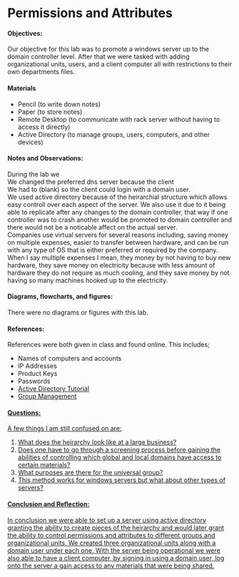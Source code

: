 <h1>Permissions and Attributes</h1>
  <h4>Objectives:</h4>
  <p>Our objective for this lab was to promote a windows server up to the domain controller level. After that we were tasked with adding organizational units, users, and a client computer all with restrictions to their own departments files.
</p>
  <h4>Materials</h4> 
  <ul>
    <li>Pencil (to write down notes)</li>
    <li>Paper (to store notes)</li>
    <li>Remote Desktop (to communicate with rack server without having  to access it directly)</li>
    <li>Active Directory (to manage groups, users, computers, and other devices)
  </ul>
  <h4>Notes and Observations:</h4>
    <p>
    During the lab we
<br>We changed the preferred dns server because the client 
<br>We had to (blank) so the client could login with a domain user.
<br>We used active directory because of the heirarchial structure which allows easy controll over each aspect of the server. We also use it due to it being able to replicate after any changes to the domain controller, that way if one controller was to crash another would be promoted to domain controller and there would not be a noticable affect on the actual server.
<br>Companies use virtual servers for several reasons including, saving money on multiple expenses, easier to transfer between hardware, and can be run with any type of OS that is either preferred or required by the company. When I say multiple expenses I mean, they money by not having to buy new hardware, they save money on electricity because with less amount of hardware they do not require as much cooling, and they save money by not having so many machines hooked up to the electricity.
    </p>
  <h4>Diagrams, flowcharts, and figures:</h4>
  There were no diagrams or figures with this lab.
  <ul>
    
  </ul>
  <h4>References:</h4>
    References were both given in class and found online. This includes;
    <ul>
      <li> Names of computers and accounts</li>
      <li> IP Addresses</li>
      <li> Product Keys</li>
      <li> Passwords</li>
      <li><a href="https://blog.netwrix.com/2017/04/20/tutorial-learn-the-basics-of-active-directory/">Active Directory Tutorial</li>
      <li><a href="https://www.netwrix.com/active_directory_group_management.html">Group Management</li>
    </ul>
  <h4>Questions:</h4>
  A few things I am still confused on are:
  <ol>
  <li> What does the heirarchy look like at a large business?</li>
  <li> Does one have to go through a screening process before gaining the abilities of controlling which global and local domains have access to certain materials?</li>
  <li> What purposes are there for the universal group?</li>
  <li> This method works for windows servers but what about other types of servers?</li>
  </ol>
  <h4>Conclusion and Reflection:</h4>
    <p>
    In conclusion we were able to set up a server using active directory granting the ability to create pieces of the heirarchy and would later grant the ability to control permissions and attributes to different groups and organizational units. We created three organizational units along with a domain user under each one. With the server being operational we were also able to have a client computer, by signing in using a domain user, log onto the server a gain access to any materials that were being shared.
    </p>
